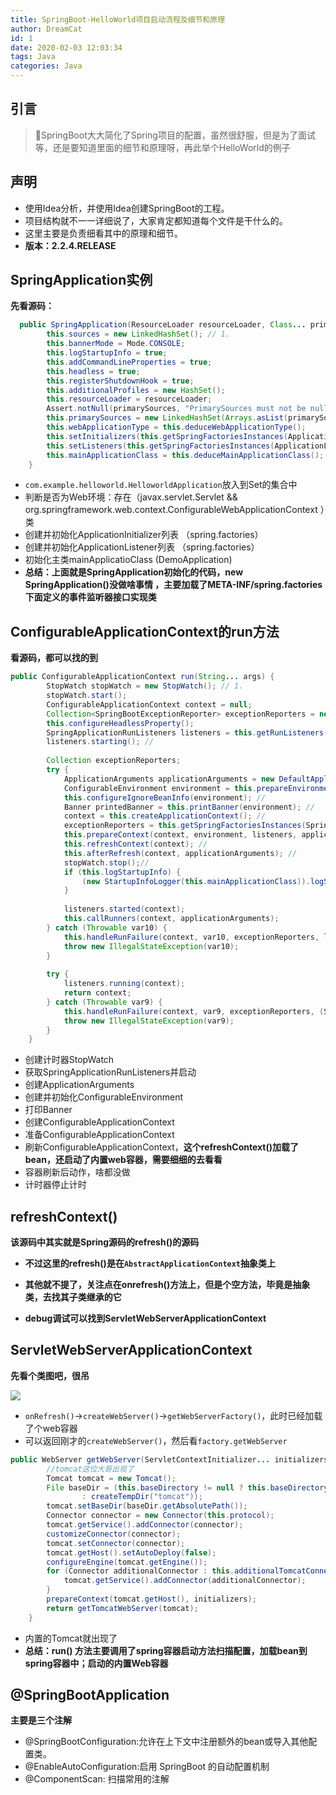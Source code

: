 ```yaml
---
title: SpringBoot-HelloWorld项目启动流程及细节和原理
author: DreamCat
id: 1
date: 2020-02-03 12:03:34
tags: Java
categories: Java
---
```

## 引言

> SpringBoot大大简化了Spring项目的配置，虽然很舒服，但是为了面试等，还是要知道里面的细节和原理呀，再此举个HelloWorld的例子

<!-- more -->

## 声明

- 使用Idea分析，并使用Idea创建SpringBoot的工程。
- 项目结构就不一一详细说了，大家肯定都知道每个文件是干什么的。
- 这里主要是负责细看其中的原理和细节。
- **版本：2.2.4.RELEASE**

## SpringApplication实例

**先看源码：**

```java
  public SpringApplication(ResourceLoader resourceLoader, Class... primarySources) {
        this.sources = new LinkedHashSet(); // 1. 
        this.bannerMode = Mode.CONSOLE;
        this.logStartupInfo = true;
        this.addCommandLineProperties = true;
        this.headless = true;
        this.registerShutdownHook = true;
        this.additionalProfiles = new HashSet();
        this.resourceLoader = resourceLoader;
        Assert.notNull(primarySources, "PrimarySources must not be null");
        this.primarySources = new LinkedHashSet(Arrays.asList(primarySources));
        this.webApplicationType = this.deduceWebApplicationType();
        this.setInitializers(this.getSpringFactoriesInstances(ApplicationContextInitializer.class)); // 3. 
        this.setListeners(this.getSpringFactoriesInstances(ApplicationListener.class)); // 4.
        this.mainApplicationClass = this.deduceMainApplicationClass(); // 5.
    }
```

- `com.example.helloworld.HelloworldApplication`放入到Set的集合中
- 判断是否为Web环境：存在（javax.servlet.Servlet && org.springframework.web.context.ConfigurableWebApplicationContext ）类
- 创建并初始化ApplicationInitializer列表 （spring.factories）
- 创建并初始化ApplicationListener列表 （spring.factories）
- 初始化主类mainApplicatioClass  (DemoApplication)
- **总结：上面就是SpringApplication初始化的代码，new SpringApplication()没做啥事情 ，主要加载了META-INF/spring.factories 下面定义的事件监听器接口实现类**

## ConfigurableApplicationContext的run方法

**看源码，都可以找的到**

```java
public ConfigurableApplicationContext run(String... args) {
        StopWatch stopWatch = new StopWatch(); // 1.
        stopWatch.start();
        ConfigurableApplicationContext context = null;
        Collection<SpringBootExceptionReporter> exceptionReporters = new ArrayList();
        this.configureHeadlessProperty();
        SpringApplicationRunListeners listeners = this.getRunListeners(args); // 2.
        listeners.starting(); // 
 
        Collection exceptionReporters;
        try {
            ApplicationArguments applicationArguments = new DefaultApplicationArguments(args); // 
            ConfigurableEnvironment environment = this.prepareEnvironment(listeners, applicationArguments); // 
            this.configureIgnoreBeanInfo(environment); // 
            Banner printedBanner = this.printBanner(environment); // 
            context = this.createApplicationContext(); // 
            exceptionReporters = this.getSpringFactoriesInstances(SpringBootExceptionReporter.class, new Class[]{ConfigurableApplicationContext.class}, context);
            this.prepareContext(context, environment, listeners, applicationArguments, printedBanner);// 
            this.refreshContext(context); // 
            this.afterRefresh(context, applicationArguments); //
            stopWatch.stop();// 
            if (this.logStartupInfo) {
                (new StartupInfoLogger(this.mainApplicationClass)).logStarted(this.getApplicationLog(), stopWatch);
            }
 
            listeners.started(context);
            this.callRunners(context, applicationArguments);
        } catch (Throwable var10) {
            this.handleRunFailure(context, var10, exceptionReporters, listeners);
            throw new IllegalStateException(var10);
        }
 
        try {
            listeners.running(context);
            return context;
        } catch (Throwable var9) {
            this.handleRunFailure(context, var9, exceptionReporters, (SpringApplicationRunListeners)null);
            throw new IllegalStateException(var9);
        }
    }
```

- 创建计时器StopWatch
- 获取SpringApplicationRunListeners并启动
- 创建ApplicationArguments
- 创建并初始化ConfigurableEnvironment
- 打印Banner
- 创建ConfigurableApplicationContext
- 准备ConfigurableApplicationContext
- 刷新ConfigurableApplicationContext，**这个refreshContext()加载了bean，还启动了内置web容器，需要细细的去看看**
- 容器刷新后动作，啥都没做
- 计时器停止计时

## refreshContext()

**该源码中其实就是Spring源码的refresh()的源码**

- **不过这里的refresh()是在`AbstractApplicationContext`抽象类上**

- **其他就不提了，关注点在onrefresh()方法上，但是个空方法，毕竟是抽象类，去找其子类继承的它**
- **debug调试可以找到ServletWebServerApplicationContext**

## ServletWebServerApplicationContext

**先看个类图吧，很吊**

![](http://media.dreamcat.ink//20200203211202.png)

- `onRefresh()`->`createWebServer()`->`getWebServerFactory()`，此时已经加载了个web容器
- 可以返回刚才的`createWebServer()`，然后看`factory.getWebServer`

```java
public WebServer getWebServer(ServletContextInitializer... initializers) {
        //tomcat这位大哥出现了
		Tomcat tomcat = new Tomcat();
		File baseDir = (this.baseDirectory != null ? this.baseDirectory
				: createTempDir("tomcat"));
		tomcat.setBaseDir(baseDir.getAbsolutePath());
		Connector connector = new Connector(this.protocol);
		tomcat.getService().addConnector(connector);
		customizeConnector(connector);
		tomcat.setConnector(connector);
		tomcat.getHost().setAutoDeploy(false);
		configureEngine(tomcat.getEngine());
		for (Connector additionalConnector : this.additionalTomcatConnectors) {
			tomcat.getService().addConnector(additionalConnector);
		}
		prepareContext(tomcat.getHost(), initializers);
		return getTomcatWebServer(tomcat);
	}
```

- 内置的Tomcat就出现了
- **总结：run() 方法主要调用了spring容器启动方法扫描配置，加载bean到spring容器中；启动的内置Web容器**

## @SpringBootApplication

**主要是三个注解**

- @SpringBootConfiguration:允许在上下文中注册额外的bean或导入其他配置类。
-  @EnableAutoConfiguration:启用 SpringBoot 的自动配置机制
- @ComponentScan: 扫描常用的注解


